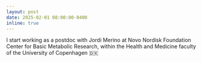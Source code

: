 ```yaml
---
layout: post
date: 2025-02-01 08:00:00-0400
inline: true
---
```


I start working as a postdoc with Jordi Merino at Novo Nordisk Foundation Center for Basic Metabolic Research, within the Health and Medicine faculty of the University of Copenhagen :denmark: